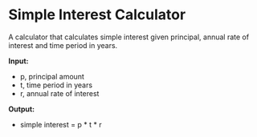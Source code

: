 # Simple Interest Calculator

A calculator that calculates simple interest given principal, annual rate of interest and time period in years.

**Input:**
- p, principal amount
- t, time period in years
- r, annual rate of interest

**Output:**
- simple interest = p * t * r

